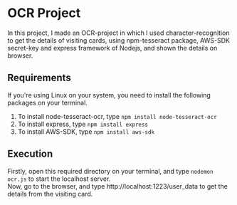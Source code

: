 # OCR Project
In this project, I made an OCR-project in which I used character-recognition to get the details of visiting cards, using npm-tesseract package, AWS-SDK secret-key and express framework of Nodejs, and shown the details on browser.

## Requirements
If you're using Linux on your system, you need to install the following packages on your terminal.
1. To install node-tesseract-ocr, type `npm install node-tesseract-ocr` <br>
2. To install express, type `npm install express` <br>
3. To install AWS-SDK, type `npm install aws-sdk` <br>

## Execution
Firstly, open this required directory on your terminal, and type `nodemon ocr.js` to start the localhost server. <br>
Now, go to the browser, and type http://localhost:1223/user_data to get the details from the visiting card.

